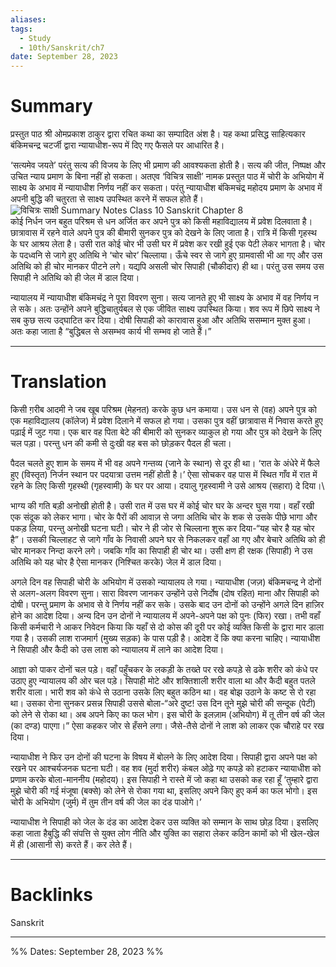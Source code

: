 ```yaml
---
aliases: 
tags:
  - Study
  - 10th/Sanskrit/ch7
date: September 28, 2023
---
```

# Summary
प्रस्तुत पाठ श्री ओमप्रकाश ठाकुर द्वारा रचित कथा का सम्पादित अंश है। यह कथा प्रसिद्ध साहित्यकार बंकिमचन्द्र चटर्जी द्वारा न्यायाधीश-रूप में दिए गए फैसले पर आधारित है।

‘सत्यमेव जयते’ परंतु सत्य की विजय के लिए भी प्रमाण की आवश्यकता होती है। सत्य की जीत, निष्पक्ष और उचित न्याय प्रमाण के बिना नहीं हो सकता। अतएव ‘विचित्र साक्षी’ नामक प्रस्तुत पाठ में चोरी के अभियोग में साक्ष्य के अभाव में न्यायाधीश निर्णय नहीं कर सकता। परंतु न्यायाधीश बंकिमचंद्र महोदय प्रमाण के अभाव में अपनी बुद्धि की चतुरता से साक्ष्य उपस्थित करने में सफल होते हैं।  
![विचित्रः साक्षी Summary Notes Class 10 Sanskrit Chapter 8](https://www.learninsta.com/wp-content/uploads/2021/04/%E0%A4%B5%E0%A4%BF%E0%A4%9A%E0%A4%BF%E0%A4%A4%E0%A5%8D%E0%A4%B0%E0%A4%83-%E0%A4%B8%E0%A4%BE%E0%A4%95%E0%A5%8D%E0%A4%B7%E0%A5%80-Summary-Notes-Class-10-Sanskrit-Chapter-8.png)  
कोई निर्धन जन बहुत परिश्रम से धन अर्जित कर अपने पुत्र को किसी महाविद्यालय में प्रवेश दिलवाता है। छात्रावास में रहने वाले अपने पुत्र की बीमारी सुनकर पुत्र को देखने के लिए जाता है। रात्रि में किसी गृहस्थ के घर आश्रय लेता है। उसी रात कोई चोर भी उसी घर में प्रवेश कर रखी हुई एक पेटी लेकर भागता है। चोर के पदध्वनि से जागे हुए अतिथि ने ‘चोर चोर’ चिल्लाया। ऊँचे स्वर से जागे हुए ग्रामवासी भी आ गए और उस अतिथि को ही चोर मानकर पीटने लगे। यद्यपि असली चोर सिपाही (चौकीदार) ही था। परंतु उस समय उस सिपाही ने अतिथि को ही जेल में डाल दिया।

न्यायालय में न्यायाधीश बंकिमचंद्र ने पूरा विवरण सुना। सत्य जानते हुए भी साक्ष्य के अभाव में वह निर्णय न ले सके। अतः उन्होंने अपने बुद्धिचातुर्यबल से एक जीवित साक्ष्य उपस्थित किया। शव रूप में छिपे साक्ष्य ने सब कुछ सत्य उद्घाटित कर दिया। दोषी सिपाही को कारावास हुआ और अतिथि ससम्मान मुक्त हुआ। अतः कहा जाता है “बुद्धिबल से असम्भव कार्य भी सम्भव हो जाते हैं।”

---
# Translation
किसी ग़रीब आदमी ने जब खूब परिश्रम (मेहनत) करके कुछ धन कमाया। उस धन से (वह) अपने पुत्र को एक महाविद्यालय (कॉलेज) में प्रवेश दिलाने में सफल हो गया। उसका पुत्र वहीं छात्रावास में निवास करते हुए पढ़ाई में जुट गया। एक बार वह पिता बेटे की बीमारी को सुनकर व्याकुल हो गया और पुत्र को देखने के लिए चल पड़ा। परन्तु धन की कमी से दुःखी वह बस को छोड़कर पैदल ही चला।

पैदल चलते हुए शाम के समय में भी वह अपने गन्तव्य (जाने के स्थान) से दूर ही था। ‘रात के अंधेरे में फैले हुए (विस्तृत) निर्जन स्थान पर पदयात्रा उत्तम नहीं होती है।’ ऐसा सोचकर वह पास में स्थित गाँव में रात में रहने के लिए किसी गृहस्थी (गृहस्वामी) के घर पर आया। दयालु गृहस्वामी ने उसे आश्रय (सहारा) दे दिया।\

भाग्य की गति बड़ी अनोखी होती है। उसी रात में उस घर में कोई चोर घर के अन्दर घुस गया। वहाँ रखी एक संदूक को लेकर भागा। चोर के पैरों की आवाज़ से जगा अतिथि चोर के शक से उसके पीछे भागा और पकड़ लिया, परन्तु अनोखी घटना घटी। चोर ने ही जोर से चिल्लाना शुरू कर दिया-“यह चोर है यह चोर है”। उसकी चिल्लाहट से जागे गाँव के निवासी अपने घर से निकलकर वहाँ आ गए और बेचारे अतिथि को ही चोर मानकर निन्दा करने लगे। जबकि गाँव का सिपाही ही चोर था। उसी क्षण ही रक्षक (सिपाही) ने उस अतिथि को यह चोर है ऐसा मानकर (निश्चित करके) जेल में डाल दिया।

अगले दिन वह सिपाही चोरी के अभियोग में उसको न्यायालय ले गया। न्यायाधीश (जज़) बंकिमचन्द्र ने दोनों से अलग-अलग विवरण सुना। सारा विवरण जानकर उन्होंने उसे निर्दोष (दोष रहित) माना और सिपाही को दोषी। परन्तु प्रमाण के अभाव से वे निर्णय नहीं कर सके। उसके बाद उन दोनों को उन्होंने अगले दिन हाज़िर होने का आदेश दिया। अन्य दिन उन दोनों ने न्यायालय में अपने-अपने पक्ष को पुनः (फिर) रखा। तभी वहाँ किसी कर्मचारी ने आकर निवेदन किया कि यहाँ से दो कोस की दूरी पर कोई व्यक्ति किसी के द्वारा मार डाला गया है। उसकी लाश राजमार्ग (मुख्य सड़क) के पास पड़ी है। आदेश दें कि क्या करना चाहिए। न्यायाधीश ने सिपाही और कैदी को उस लाश को न्यायालय में लाने का आदेश दिया।

आज्ञा को पाकर दोनों चल पड़े। वहाँ पहुँचकर के लकड़ी के तख्ते पर रखे कपड़े से ढके शरीर को कंधे पर उठाए हुए न्यायालय की ओर चल पड़े। सिपाही मोटे और शक्तिशाली शरीर वाला था और कैदी बहुत पतले शरीर वाला। भारी शव को कंधे से उठाना उसके लिए बहुत कठिन था। वह बोझ उठाने के कष्ट से रो रहा था। उसका रोना सुनकर प्रसन्न सिपाही उससे बोला-“अरे दुष्ट! उस दिन तूने मुझे चोरी की सन्दूक (पेटी) को लेने से रोका था। अब अपने किए का फल भोग। इस चोरी के इलज़ाम (अभियोग) में तू तीन वर्ष की जेल (का दण्ड) पाएगा।” ऐसा कहकर जोर से हँसने लगा। जैसे-तैसे दोनों ने लाश को लाकर एक चौराहे पर रख दिया।

न्यायाधीश ने फिर उन दोनों की घटना के विषय में बोलने के लिए आदेश दिया। सिपाही द्वारा अपने पक्ष को रखने पर आश्चर्यजनक घटना घटी। वह शव (मुर्दा शरीर) कंबल ओढ़े गए कपड़े को हटाकर न्यायाधीश को प्रणाम करके बोला-माननीय (महोदय)। इस सिपाही ने रास्ते में जो कहा था उसको कह रहा हूँ ‘तुम्हारे द्वारा मुझे चोरी की गई मंजूषा (बक्से) को लेने से रोका गया था, इसलिए अपने किए हुए कर्म का फल भोगो। इस चोरी के अभियोग (जुर्म) में तुम तीन वर्ष की जेल का दंड पाओगे।’

न्यायाधीश ने सिपाही को जेल के दंड का आदेश देकर उस व्यक्ति को सम्मान के साथ छोड़ दिया। इसलिए कहा जाता हैबुद्धि की संपत्ति से युक्त लोग नीति और युक्ति का सहारा लेकर कठिन कामों को भी खेल-खेल में ही (आसानी से) करते हैं। कर लेते हैं।

---
# Backlinks
Sanskrit

---

%%
Dates: September 28, 2023
%%